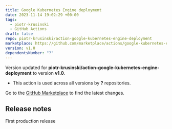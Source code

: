 ```yaml
---
title: Google Kubernetes Engine deployment
date: 2023-11-14 19:02:29 +00:00
tags:
  - piotr-krusinski
  - GitHub Actions
draft: false
repo: piotr-krusinski/action-google-kubernetes-engine-deployment
marketplace: https://github.com/marketplace/actions/google-kubernetes-engine-deployment
version: v1.0
dependentsNumber: "?"
---
```



Version updated for **piotr-krusinski/action-google-kubernetes-engine-deployment** to version **v1.0**.
- This action is used across all versions by **?** repositories.

Go to the [GitHub Marketplace](https://github.com/marketplace/actions/google-kubernetes-engine-deployment) to find the latest changes.

## Release notes

First production release
